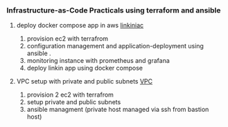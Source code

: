 ### Infrastructure-as-Code Practicals using terraform and ansible

1. deploy docker compose app in aws [linkiniac](./linkiniac)

   1. provision ec2 with terrafrom
   2. configuration management and application-deployment using ansible .
   3. monitoring instance with prometheus and grafana
   4. deploy linkin app using docker compose

2. VPC setup with private and public subnets [VPC](./vpc)
   1. provision 2 ec2 with terrafrom
   2. setup private and public subnets
   3. ansible managment (private host managed via ssh from bastion host)

<!-- ![terraform logo](https://www.terraform.io/assets/images/logo-hashicorp-3f10732f.svg) -->

<!-- add graphana ✅

vpc setup
1. postgres
2. grafana promehteous ✅
3.   -->
